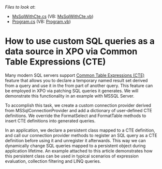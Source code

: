 <!-- default file list -->
*Files to look at*:

* [MsSqlWithCte.cs](./CS/MsSqlWithCte.cs) (VB: [MsSqlWithCte.vb](./VB/MsSqlWithCte.vb))
* [Program.cs](./CS/Program.cs) (VB: [Program.vb](./VB/Program.vb))
<!-- default file list end -->
# How to use custom SQL queries as a data source in XPO via Common Table Expressions (CTE)

Many modern SQL servers support [Common Table Expressions (CTE)](https://en.wikipedia.org/wiki/Hierarchical_and_recursive_queries_in_SQL#Common_table_expression) feature that allows you to declare a temporary named result set derived from a query and use it in the from part of another query. This feature can be employed in XPO via patching SQL queries it generates. We will demonstrate this functionality in an example with MSSQL Server.

To accomplish this task, we create a custom connection provider derived from MSSqlConnectionProvider and add a dictionary of user-defined CTE definitions. We override the FormatSelect and FormatTable methods to insert CTE definitions into generated queries.

In an application, we declare a persistent class mapped to a CTE definition, and call our connection provider methods to register an SQL query as a CTE definition before using it and unregister it afterwards. This way we can dynamically change SQL queries mapped to a persistent object during application lifetime. An example attached to this article demonstrates how this persistent class can be used in typical scenarios of expression evaluation, collection filtering and LINQ queries.


